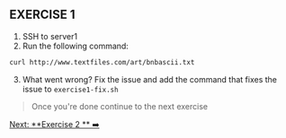 ## EXERCISE 1

1. SSH to server1
2. Run the following command: 
```bash
curl http://www.textfiles.com/art/bnbascii.txt
```
3. What went wrong? Fix the issue and add the command that fixes the issue to `exercise1-fix.sh`

> Once you're done continue to the next exercise

[Next: **Exercise 2 ** ➡️](exercise-2.md)

